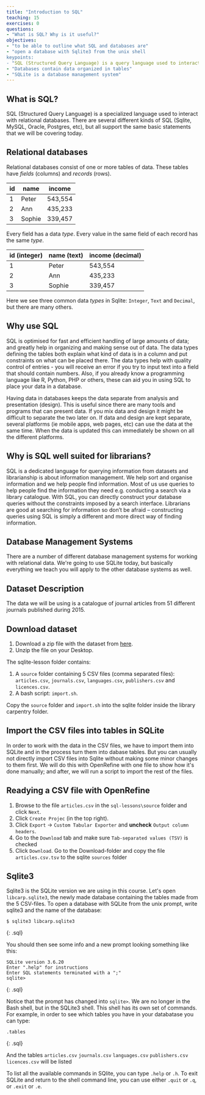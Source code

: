 ```yaml
---
title: "Introduction to SQL"
teaching: 15
exercises: 0
questions:
- "What is SQL? Why is it useful?"
objectives:
- "to be able to outline what SQL and databases are"
- "open a database with Sqlite3 from the unix shell
keypoints:
- "SQL (Structured Query Language) is a query language used to interact with databases"
- "Databases contain data organized in tables"
- "SQLite is a database management system"
---
```


## What is SQL?

SQL (Structured Query Language) is a specialized language used to interact with relational databases. 
There are several different kinds of SQL (Sqlite, MySQL, Oracle, Postgres, etc), but all support the same basic statements that we will be covering today.

## Relational databases

Relational databases consist of one or more tables of data.
These tables have _fields_ (columns) and _records_ (rows).

| id  | name   | income  |
| --- | ------ | ------- |
| 1   | Peter  | 543,554 |
| 2   | Ann    | 435,233 |
| 3   | Sophie | 339,457 |

Every field has a data _type_. Every value in the same field of each record has the same _type_. 

| id (integer) | name (text) | income (decimal) |
| ------------ | ----------- | ---------------- |
| 1            | Peter       | 543,554          |
| 2            | Ann         | 435,233          |
| 3            | Sophie      | 339,457          |

Here we see three common data _types_ in Sqlite: `Integer`, `Text` and `Decimal`, but there are many others.


## Why use SQL
SQL is optimised for fast and efficient handling of large amounts of data; and greatly help in 
organizing and making sense out of data. The data types defining the tables both explain what 
kind of data is in a column and put constraints on what can be placed there. The data types 
help with quality control of entries - you will receive an error if you try to input text 
into a field that should contain numbers. Also, if you already know a programming language like
R, Python, PHP or others, these can aid you in using SQL to place your data in a database.

Having data in databases keeps the data separate from analysis and presentation (design).
This is useful since there are many tools and programs that can present data.
If you mix data and design it might be difficult to separate the two later on.
If data and design are kept separate, several platforms (ie mobile apps, web pages, etc)
can use the data at the same time. When the data is updated this can immediately be shown on
all the different platforms.

## Why is SQL well suited for librarians?
SQL is a dedicated language for querying information from datasets and librarianship 
is about information management. We help sort and organise information and we help 
people find information. Most of us use queries to help people find the information 
they need e.g. conducting a search via a library catalogue.
With SQL, you can directly construct your database queries without the constraints 
imposed by a search interface. Librarians are good at  searching for information 
so don’t be afraid – constructing queries using SQL is simply a different and more direct
way of finding information. 

## Database Management Systems
There are a number of different database management systems for working with
relational data. We're going to use SQLite today, but basically everything we
teach you will apply to the other database systems as well. 

## Dataset Description
The data we will be using is a catalogue of journal articles from 51 different
journals published during 2015.

## Download dataset
1. Download a zip file with the dataset from
    [here](https://github.com/uio-carpentry/2017-02-02-librarycarpentry/raw/gh-pages/data/sqlite-lesson.zip).
2. Unzip the file on your Desktop.

The sqlite-lesson folder contains:

1. A `source` folder containing 5 CSV files (comma separated files): `articles.csv`, `journals.csv`, `languages.csv`, `publishers.csv` and `licences.csv`.
2. A bash script: `import.sh`. 

Copy the `source` folder and `import.sh` into the sqlite folder inside the library carpentry folder.

## Import the CSV files into tables in SQLite
In order to work with the data in the CSV files, we have to import them into SQLite 
and in the process turn them into dabase tables. 
But you can usually not directly import CSV files into Sqlite without making some minor changes to them first.
We will do this with OpenRefine with one file to show how it's done manually; and after, we will run a script
to import the rest of the files.

## Readying a CSV file with OpenRefine
1. Browse to the file `articles.csv` in the `sql-lessons\source` folder and click `Next`.
2. Click `Create Projec` (in the top right).
3. Click `Export` -> `Custom Tabular Exporter` and __uncheck__ `Output column headers`.
4. Go to the `Download` tab and make sure `Tab-separated values (TSV)` is checked
5. Click `Download`. Go to the Download-folder and copy the file `articles.csv.tsv` to the sqlite `sources` folder

<!--
//This section should be used if OpenRefine is not part of the previous session(s)

This can be a bit cumbersome, so for the purpose of this course we have made a script
that does this:

1. Make sure you are in the sqlite-folder and that the source folder is also there. 
2. Run import.sh by writing 'bash import.sh in the prompt
3. Then write: ls libcarp.sqlite3 to see that the database was created successfully 
 _(hint: you can use the `tab-key` to autocomplete 'ls l..')_  
-->
## Sqlite3
Sqlite3 is the SQLite version we are using in this course. Let's open `libcarp.sqlite3`,
the newly made database containing the tables made from the 5 CSV-files.
To open a database with SQLite from the unix prompt, write sqlite3 and the name of the database:

~~~
$ sqlite3 libcarp.sqlite3
~~~
{: .sql}

You should then see some info and a new prompt looking something like this:

~~~
SQLite version 3.6.20
Enter ".help" for instructions
Enter SQL statements terminated with a ";"
sqlite>
~~~
{: .sql}

Notice that the prompt has changed into `sqlite>`. We are no longer in the Bash shell, but in the SQLite3 shell. 
This shell has its own set of commands. For example, in order to see which tables you have in your databatase you can type:

~~~
.tables
~~~
{: .sql}

And the tables  `articles.csv` `journals.csv` `languages.csv` `publishers.csv` `licences.csv` will be listed

To list all the available commands in SQlite, you can type `.help` or `.h`.
To exit SQLite and return to the shell command line, you can use either
`.quit` or `.q`, or `.exit` or `.e`.

